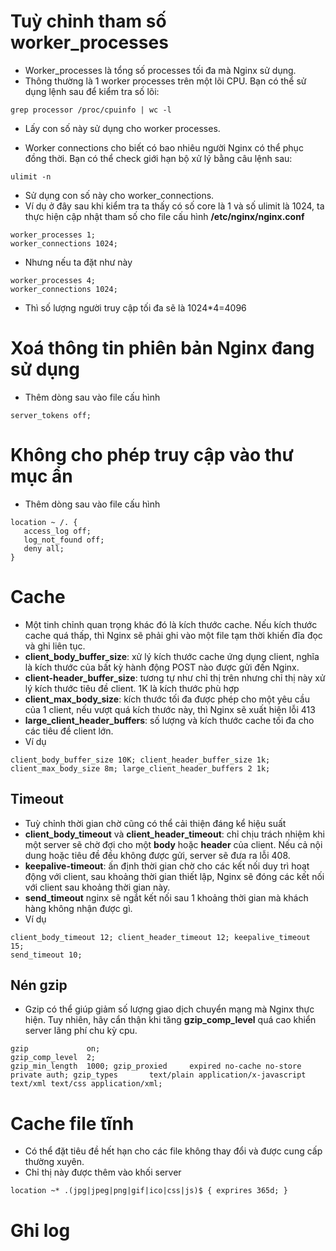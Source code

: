 # Tuỳ chỉnh tham số worker_processes
- Worker_processes là tổng số processes tối đa mà Nginx sử dụng. 
- Thông thường là 1 worker processes trên một lõi CPU. Bạn có thể sử dụng lệnh sau để kiểm tra số lõi: 
```
grep processor /proc/cpuinfo | wc -l
```
- Lấy con số này sử dụng cho worker processes. 

- Worker connections ​cho biết có bao nhiêu người Nginx có thể phục đồng thời. Bạn có thể check giới hạn bộ xử lý bằng câu lệnh sau: 
```
ulimit -n
```
- Sử dụng con số này cho worker_connections. 
- Ví dụ ở đây sau khi kiểm tra ta thấy có số core là 1 và số ulimit là 1024, ta thực hiện cập nhật tham số cho file cấu hình **/etc/nginx/nginx.conf**
```
worker_processes 1;
worker_connections 1024;
``` 
- Nhưng nếu ta đặt như này
```
worker_processes 4;
worker_connections 1024;
``` 
- Thì số lượng người truy cập tối đa sẽ là 1024*4=4096
# Xoá thông tin phiên bản Nginx đang sử dụng
- Thêm dòng sau vào file cấu hình
```
server_tokens off;  

```
# Không cho phép truy cập vào thư mục ẩn
- Thêm dòng sau vào file cấu hình
```
location ~ /. {  
   access_log off;  
   log_not_found off;   
   deny all;  
}  
```
# Cache
- Một tinh chỉnh quan trọng khác đó là kích thước cache. Nếu kích thước cache quá thấp, thì Nginx sẽ phải ghi vào một file tạm thời khiến đĩa đọc và ghi liên tục. 
- **client_body_buffer_size**: xử lý kích thước cache ứng dụng client, nghĩa là kích thước của bất kỳ hành động POST nào được gửi đến Nginx.
- **client-header_buffer_size**: tương tự như chỉ thị trên nhưng chỉ thị này xử lý kích thước tiêu đề client. 1K là kích thước phù hợp
- **client_max_body_size**: kích thước tối đa được phép cho một yêu cầu của 1 client, nếu vượt quá kích thước này, thì Nginx sẽ xuất hiện lỗi 413
- **large_client_header_buffers**: số lượng và kích thước cache tối đa cho các tiêu đề client lớn.
- Ví dụ 
```
client_body_buffer_size 10K; client_header_buffer_size 1k; client_max_body_size 8m; large_client_header_buffers 2 1k; 
```
## Timeout
- Tuỳ chỉnh thời gian chờ cũng có thể cải thiện đáng kể hiệu suất
- **client_body_timeout** và **client_header_timeout**: chỉ chịu trách nhiệm khi một server sẽ chờ đợi cho một **body** hoặc **header** của client. Nếu cả nội dung hoặc tiêu đề đều không được gửi, server sẽ đưa ra lỗi 408.
- **keepalive-timeout**: ấn định thời gian chờ cho các kết nối duy trì hoạt động với client, sau khoảng thời gian thiết lập, Nginx sẽ đóng các kết nối với client sau khoảng thời gian này.
- **send_timeout** nginx sẽ ngắt kết nối sau 1 khoảng thời gian mà khách hàng không nhận được gì.
- Ví dụ
```
client_body_timeout 12; client_header_timeout 12; keepalive_timeout 15; 
send_timeout 10; 
```
## Nén gzip
- Gzip có thể giúp giảm số lượng giao dịch chuyển mạng mà Nginx thực hiện. Tuy nhiên, hãy cẩn thận khi tăng **gzip_comp_level** quá cao khiển server lãng phí chu kỳ cpu.
```
gzip             on; 
gzip_comp_level  2; 
gzip_min_length  1000; gzip_proxied     expired no-cache no-store private auth; gzip_types       text/plain application/x-javascript text/xml text/css application/xml; 
```
# Cache file tĩnh
- Có thể đặt tiêu đề hết hạn cho các file không thay đổi và được cung cấp thường xuyên. 
- Chỉ thị này được thêm vào khối server
```
location ~* .(jpg|jpeg|png|gif|ico|css|js)$ { exprires 365d; }
```
# Ghi log
